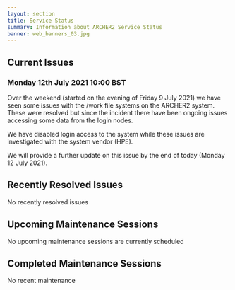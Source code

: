 ```yaml
---
layout: section
title: Service Status
summary: Information about ARCHER2 Service Status
banner: web_banners_03.jpg
---
```



## Current Issues
### Monday 12th July 2021 10:00 BST 

Over the weekend (started on the evening of Friday 9 July 2021) we have seen some issues with the /work file systems on the ARCHER2 system. These were resolved but since the incident there have been ongoing issues accessing some data from the login nodes. 

We have disabled login access to the system while these issues are investigated with the system vendor (HPE). 

We will provide a further update on this issue by the end of today (Monday 12 July 2021).


## Recently Resolved Issues

No recently resolved issues


## Upcoming Maintenance Sessions

No upcoming maintenance sessions are currently scheduled

## Completed Maintenance Sessions

No recent maintenance


